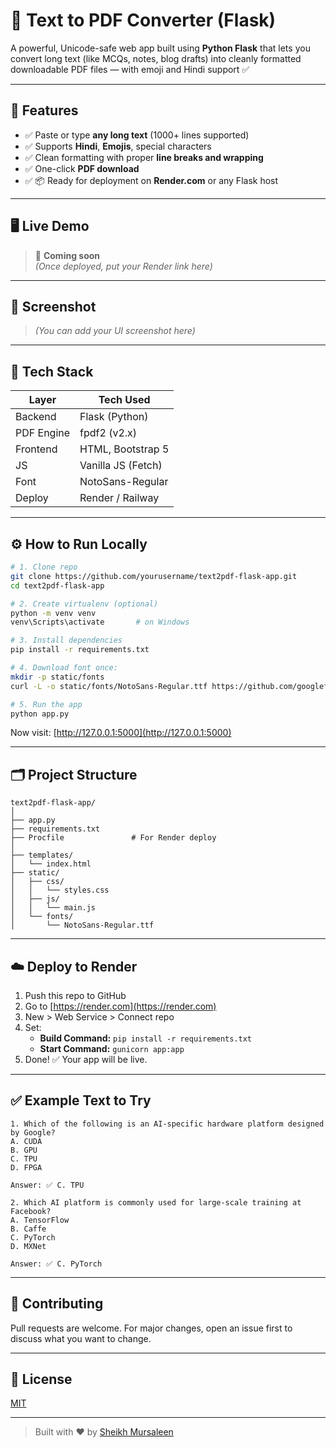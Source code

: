 # 📝 Text to PDF Converter (Flask)

A powerful, Unicode-safe web app built using **Python Flask** that lets you convert long text (like MCQs, notes, blog drafts) into cleanly formatted downloadable PDF files — with emoji and Hindi support ✅

---

## 🚀 Features

- ✅ Paste or type **any long text** (1000+ lines supported)
- ✅ Supports **Hindi**, **Emojis**, special characters
- ✅ Clean formatting with proper **line breaks and wrapping**
- ✅ One-click **PDF download**
- ✅ 📦 Ready for deployment on **Render.com** or any Flask host

---

## 🖥️ Live Demo

> 📍 **Coming soon**  
> _(Once deployed, put your Render link here)_

---

## 📸 Screenshot

> _(You can add your UI screenshot here)_

---

## 🧰 Tech Stack

| Layer      | Tech Used          |
|------------|--------------------|
| Backend    | Flask (Python)     |
| PDF Engine | fpdf2 (v2.x)       |
| Frontend   | HTML, Bootstrap 5  |
| JS         | Vanilla JS (Fetch) |
| Font       | NotoSans-Regular   |
| Deploy     | Render / Railway   |

---

## ⚙️ How to Run Locally

```bash
# 1. Clone repo
git clone https://github.com/yourusername/text2pdf-flask-app.git
cd text2pdf-flask-app

# 2. Create virtualenv (optional)
python -m venv venv
venv\Scripts\activate       # on Windows

# 3. Install dependencies
pip install -r requirements.txt

# 4. Download font once:
mkdir -p static/fonts
curl -L -o static/fonts/NotoSans-Regular.ttf https://github.com/googlefonts/noto-fonts/blob/main/hinted/ttf/NotoSans/NotoSans-Regular.ttf?raw=true

# 5. Run the app
python app.py
```

Now visit: [http://127.0.0.1:5000](http://127.0.0.1:5000)

---

## 🗂️ Project Structure

```
text2pdf-flask-app/
│
├── app.py
├── requirements.txt
├── Procfile               # For Render deploy
│
├── templates/
│   └── index.html
├── static/
│   ├── css/
│   │   └── styles.css
│   ├── js/
│   │   └── main.js
│   └── fonts/
│       └── NotoSans-Regular.ttf
```

---

## ☁️ Deploy to Render

1. Push this repo to GitHub
2. Go to [https://render.com](https://render.com)
3. New > Web Service > Connect repo
4. Set:
   - **Build Command:** `pip install -r requirements.txt`
   - **Start Command:** `gunicorn app:app`
5. Done! ✅ Your app will be live.

---

## ✅ Example Text to Try

```
1. Which of the following is an AI-specific hardware platform designed by Google?
A. CUDA
B. GPU
C. TPU
D. FPGA

Answer: ✅ C. TPU

2. Which AI platform is commonly used for large-scale training at Facebook?
A. TensorFlow
B. Caffe
C. PyTorch
D. MXNet

Answer: ✅ C. PyTorch
```

---

## 🤝 Contributing

Pull requests are welcome. For major changes, open an issue first to discuss what you want to change.

---

## 📄 License

[MIT](LICENSE)

---

> Built with ❤️ by [Sheikh Mursaleen](https://github.com/sheikhmursaleen)
